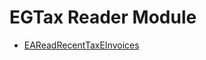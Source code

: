 # EGTax Reader Module
  - [EAReadRecentTaxEInvoices](/entity-flows/egtax/EAReadRecentTaxEInvoices.md)
